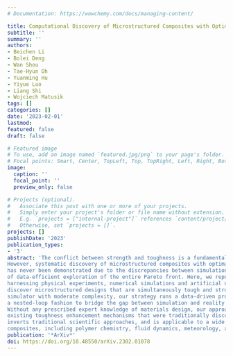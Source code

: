 ```yaml
---
# Documentation: https://wowchemy.com/docs/managing-content/

title: Computational Discovery of Microstructured Composites with Optimal Strength-Toughness Trade-Offs
subtitle: ''
summary: ''
authors:
- Beichen Li
- Bolei Deng
- Wan Shou
- Tae-Hyun Oh
- Yuanming Hu
- Yiyue Luo
- Liang Shi
- Wojciech Matusik
tags: []
categories: []
date: '2023-02-01'
lastmod: 
featured: false
draft: false

# Featured image
# To use, add an image named `featured.jpg/png` to your page's folder.
# Focal points: Smart, Center, TopLeft, Top, TopRight, Left, Right, BottomLeft, Bottom, BottomRight.
image:
  caption: ''
  focal_point: ''
  preview_only: false

# Projects (optional).
#   Associate this post with one or more of your projects.
#   Simply enter your project's folder or file name without extension.
#   E.g. `projects = ["internal-project"]` references `content/project/deep-learning/index.md`.
#   Otherwise, set `projects = []`.
projects: []
publishDate: '2023'
publication_types:
- '3'
abstract: 'The conflict between strength and toughness is a fundamental problem in engineering materials design.
However, systematic discovery of microstructured composites with optimal strength-toughness trade-offs
has never been demonstrated due to the discrepancies between simulation and reality and the lack
of data-efficient exploration of the entire Pareto front. Here, we report a widely applicable pipeline
harnessing physical experiments, numerical simulations and artificial neural networks to efficiently
discover microstructured designs that are simultaneously tough and strong. Using a physics-based
simulator with moderate complexity, our strategy runs a data-driven proposal-validation workflow in
a nested-loop fashion to bridge the gap between simulation and reality in high sample efficiency.
Without any prescribed expert knowledge of materials design, our approach automatically identifies
existing toughness enhancement mechanisms that were traditionally discovered through trial-anderror or biomimicry. We provide a blueprint for the computational discovery of optimal designs, which
inverts traditional scientific approaches, and is applicable to a wide range of research problems beyond
composites, including polymer chemistry, fluid dynamics, meteorology, and robotics.'
publication: '*ArXiv*'
doi: https://doi.org/10.48550/arXiv.2302.01078
---
```

